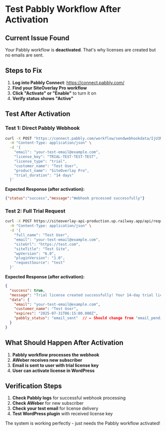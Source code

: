 # Test Pabbly Workflow After Activation

## Current Issue Found
Your Pabbly workflow is **deactivated**. That's why licenses are created but no emails are sent.

## Steps to Fix

1. **Log into Pabbly Connect**: https://connect.pabbly.com/
2. **Find your SiteOverlay Pro workflow**
3. **Click "Activate" or "Enable"** to turn it on
4. **Verify status shows "Active"**

## Test After Activation

### Test 1: Direct Pabbly Webhook
```bash
curl -X POST "https://connect.pabbly.com/workflow/sendwebhookdata/IjU3NjYwNTZhMDYzNjA0M2M1MjZjNTUzNjUxMzEi_pc" \
  -H "Content-Type: application/json" \
  -d '{
    "email": "your-test-email@example.com",
    "license_key": "TRIAL-TEST-TEST-TEST",
    "license_type": "trial",
    "customer_name": "Test User",
    "product_name": "SiteOverlay Pro",
    "trial_duration": "14 days"
  }'
```

**Expected Response (after activation):**
```json
{"status":"success","message":"Webhook processed successfully"}
```

### Test 2: Full Trial Request
```bash
curl -X POST https://siteoverlay-api-production.up.railway.app/api/request-trial \
  -H "Content-Type: application/json" \
  -d '{
    "full_name": "Test User",
    "email": "your-test-email@example.com",
    "siteUrl": "https://test.com",
    "siteTitle": "Test Site",
    "wpVersion": "6.0",
    "pluginVersion": "1.0",
    "requestSource": "test"
  }'
```

**Expected Response (after activation):**
```json
{
  "success": true,
  "message": "Trial license created successfully! Your 14-day trial license has been sent to your-test-email@example.com.",
  "data": {
    "email": "your-test-email@example.com",
    "customer_name": "Test User",
    "expires": "2025-07-31T06:15:00.000Z",
    "pabbly_status": "email_sent"  // ← Should change from "email_pending"
  }
}
```

## What Should Happen After Activation

1. **Pabbly workflow processes the webhook**
2. **AWeber receives new subscriber**
3. **Email is sent to user with trial license key**
4. **User can activate license in WordPress**

## Verification Steps

1. **Check Pabbly logs** for successful webhook processing
2. **Check AWeber** for new subscriber
3. **Check your test email** for license delivery
4. **Test WordPress plugin** with received license key

The system is working perfectly - just needs the Pabbly workflow activated!